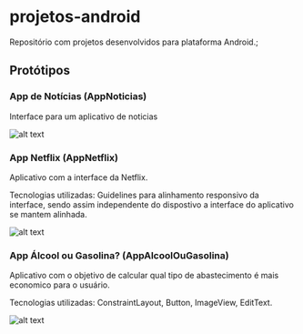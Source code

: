 # projetos-android

Repositório com projetos desenvolvidos para plataforma Android.;

## Protótipos 

### App de Notícias (AppNoticias)
Interface para um aplicativo de noticias

![alt text](https://i.imgur.com/7rlek7t.png)

### App Netflix (AppNetflix)
Aplicativo com a interface da Netflix.

Tecnologias utilizadas: Guidelines para alinhamento responsivo da interface, sendo assim independente do dispostivo a interface do aplicativo se mantem alinhada.

![alt text](https://i.imgur.com/CVHyWhv.jpg)

### App Álcool ou Gasolina? (AppAlcoolOuGasolina)
Aplicativo com o objetivo de calcular qual tipo de abastecimento é mais economico para o usuário.

Tecnologias utilizadas: ConstraintLayout, Button, ImageView, EditText.

![alt text](https://i.imgur.com/HcTNhhc.jpg)
